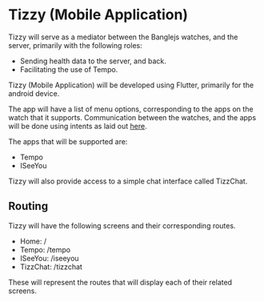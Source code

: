 # Tizzy (Mobile Application)
Tizzy will serve as a mediator between the Banglejs watches, and the server, primarily with the following roles:

- Sending health data to the server, and back.
- Facilitating the use of Tempo.

Tizzy (Mobile Application) will be developed using Flutter, primarily for the android device.

The app will have a list of menu options, corresponding to the apps on the watch that it supports.
Communication between the watches, and the apps will be done using intents as laid out [here](https://www.espruino.com/Gadgetbridge).

The apps that will be supported are:

- Tempo
- ISeeYou

Tizzy will also provide access to a simple chat interface called TizzChat.

## Routing

Tizzy will have the following screens and their corresponding routes.

- Home: /
- Tempo: /tempo
- ISeeYou: /iseeyou
- TizzChat: /tizzchat

These will represent the routes that will display each of their related screens.


